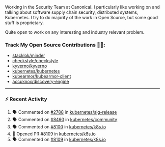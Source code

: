 Working in the Security Team at Canonical. I particularly like working on and talking about software supply chain security, distributed systems, Kubernetes. I try to do majority of the work in Open Source, but some good stuff is proprietary.

Quite open to work on any interesting and industry relevant problem. 

### Track My Open Source Contributions 👨‍💻: 
 - [stacklok/minder](https://github.com/stacklok/minder/pulls?q=is%3Apr+author%3AVyom-Yadav+is%3Amerged+)
 - [checkstyle/checkstyle](https://github.com/checkstyle/checkstyle/pulls?q=is%3Apr+author%3AVyom-Yadav+is%3Amerged+)
 - [kyverno/kyverno](https://github.com/kyverno/kyverno/pulls?q=is%3Apr+author%3AVyom-Yadav+is%3Amerged+)
 - [kubernetes/kubernetes](https://github.com/kubernetes/kubernetes/issues?q=is%3Aissue+author%3AVyom-Yadav)
 - [kubearmor/kubearmor-client](https://github.com/kubearmor/kubearmor-client/pulls?q=is%3Amerged+is%3Apr+author%3AVyom-Yadav+)
 - [accuknox/discovery-engine](https://github.com/accuknox/discovery-engine/pulls?q=is%3Amerged+is%3Apr+author%3AVyom-Yadav+)
---

### :zap: Recent Activity

<!--START_SECTION:activity-->
1. 🗣 Commented on [#2788](https://github.com/kubernetes/sig-release/pull/2788#issuecomment-2902054949) in [kubernetes/sig-release](https://github.com/kubernetes/sig-release)
2. 🗣 Commented on [#8460](https://github.com/kubernetes/community/pull/8460#issuecomment-2890348929) in [kubernetes/community](https://github.com/kubernetes/community)
3. 🗣 Commented on [#8100](https://github.com/kubernetes/k8s.io/pull/8100#issuecomment-2890344970) in [kubernetes/k8s.io](https://github.com/kubernetes/k8s.io)
4. 💪 Opened PR [#8109](https://github.com/kubernetes/k8s.io/pull/8109) in [kubernetes/k8s.io](https://github.com/kubernetes/k8s.io)
5. 🗣 Commented on [#8109](https://github.com/kubernetes/k8s.io/pull/8109#issuecomment-2883739712) in [kubernetes/k8s.io](https://github.com/kubernetes/k8s.io)
<!--END_SECTION:activity-->
